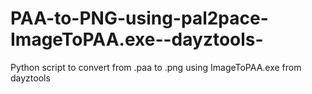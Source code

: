 # PAA-to-PNG-using-pal2pace-ImageToPAA.exe--dayztools-
Python script to convert from .paa to .png using ImageToPAA.exe from dayztools
